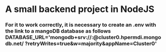 # A small backend project in NodeJS

### For it to work correctly, it is necessary to create an .env with the link to a mangoDB database as follows DATABASE_URL='mongodb+srv://<user name>:<password>@cluster0.hpermdi.mongodb.net/ <cluster name>?retryWrites=true&w=majority&appName=Cluster0'
